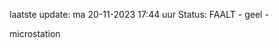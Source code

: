 laatste update: 
ma 20-11-2023 17:44   uur 
Status: FAALT - geel - 
<div class="service Y">microstation</div>